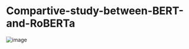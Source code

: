 # Compartive-study-between-BERT-and-RoBERTa
![image](https://user-images.githubusercontent.com/34184719/193893499-efe8839d-2382-4189-a2c4-34a7e37a446f.png)
